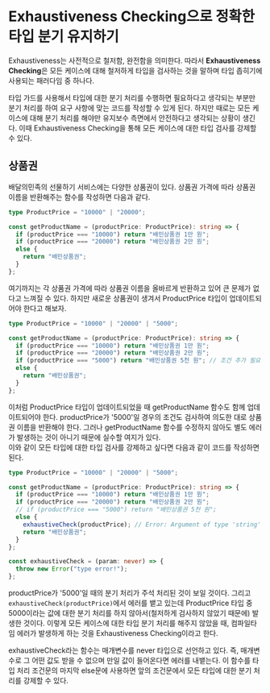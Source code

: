 # Exhaustiveness Checking으로 정확한 타입 분기 유지하기

Exhaustiveness는 사전적으로 철저함, 완전함을 의미한다. 따라서 **Exhaustiveness Checking**은 모든 케이스에 대해 철저하게 타입을 검사하는 것을 말하며 타입 좁히기에 사용되는 패러다임 중 하나다.

타입 가드를 사용해서 타입에 대한 분기 처리를 수행하면 필요하다고 생각되는 부분만 분기 처리를 하여 요구 사항에 맞는 코드를 작성할 수 있게 된다. 하지만 때로는 모든 케이스에 대해 분기 처리를 해야만 유지보수 측면에서 안전하다고 생각되는 상황이 생긴다. 이때 Exhaustiveness Checking을 통해 모든 케이스에 대한 타입 검사를 강제할 수 있다.

## 상품권

배달의민족의 선물하기 서비스에는 다양한 상품권이 있다. 상품권 가격에 따라 상품권 이름을 반환해주는 함수를 작성하면 다음과 같다.

```typescript
type ProductPrice = "10000" | "20000";

const getProductName = (productPrice: ProductPrice): string => {
  if (productPrice === "10000") return "배민상품권 1만 원";
  if (productPrice === "20000") return "배민상품권 2만 원";
  else {
    return "배민상품권";
  }
};
```

여기까지는 각 상품권 가격에 따라 상품권 이름을 올바르게 반환하고 있어 큰 문제가 없다고 느껴질 수 있다. 하지만 새로운 상품권이 생겨서 ProductPrice 타입이 업데이트되어야 한다고 해보자.

```typescript
type ProductPrice = "10000" | "20000" | "5000";

const getProductName = (productPrice: ProductPrice): string => {
  if (productPrice === "10000") return "배민상품권 1만 원";
  if (productPrice === "20000") return "배민상품권 2만 원";
  if (productPrice === "5000") return "배민상품권 5천 원"; // 조건 추가 필요
  else {
    return "배민상품권";
  }
};
```

이처럼 ProductPrice 타입이 업데이트되었을 때 getProductName 함수도 함께 업데이트되어야 한다. productPrice가 '5000'일 경우의 조건도 검사하여 의도한 대로 상품권 이름을 반환해야 한다. 그러나 getProductName 함수를 수정하지 않아도 별도 에러가 발생하는 것이 아니기 때문에 실수할 여지가 있다.<br />
이와 같이 모든 타입에 대한 타입 검사를 강제하고 싶다면 다음과 같이 코드를 작성하면 된다.

```typescript
type ProductPrice = "10000" | "20000" | "5000";

const getProductName = (productPrice: ProductPrice): string => {
  if (productPrice === "10000") return "배민상품권 1만 원";
  if (productPrice === "20000") return "배민상품권 2만 원";
  // if (productPrice === "5000") return "배민상품권 5천 원";
  else {
    exhaustiveCheck(productPrice); // Error: Argument of type 'string' is not assign able to parameter of type 'never'
    return "배민상품권";
  }
};

const exhaustiveCheck = (param: never) => {
  throw new Error("type error!");
};
```

productPrice가 '5000'일 때의 분기 처리가 주석 처리된 것이 보일 것이다. 그리고 `exhaustiveCheck(productPrice)`에서 에러를 뱉고 있는데 ProductPrice 타입 중 5000이라는 값에 대한 분기 처리를 하지 않아서(철저하게 검사하지 않았기 때문에) 발생한 것이다. 이렇게 모든 케이스에 대한 타입 분기 처리를 해주지 않았을 때, 컴파일타임 에러가 발생하게 하는 것을 Exhaustiveness Checking이라고 한다.

exhaustiveCheck라는 함수는 매개변수를 never 타입으로 선언하고 있다. 즉, 매개변수로 그 어떤 값도 받을 수 없으며 만일 값이 들어온다면 에러를 내뱉는다. 이 함수를 타입 처리 조건문의 마지막 else문에 사용하면 앞의 조건문에서 모든 타입에 대한 분기 처리를 강제할 수 있다.
